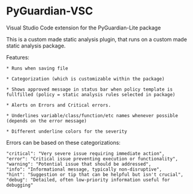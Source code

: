 # PyGuardian-VSC
Visual Studio Code extension for the PyGuardian-Lite package

This is a custom made static analysis plugin, that runs on a custom made static analysis package.

Features:

    * Runs when saving file

    * Categorization (which is customizable within the package)

    * Shows approved message in status bar when policy template is fullfilled (policy = static analysis rules selected in package)

    * Alerts on Errors and Critical errors.

    * Underlines variable/class/function/etc names whenever possible (depends on the error message)

    * Different underline colors for the severity

Errors can be based on these categorizations:

    "critical": "Very severe issue requiring immediate action",
    "error": "Critical issue preventing execution or functionality",
    "warning": "Potential issue that should be addressed",
    "info": "Informational message, typically non-disruptive",
    "hint": "Suggestion or tip that can be helpful but isn't crucial",
    "debug": "Detailed, often low-priority information useful for debugging"
